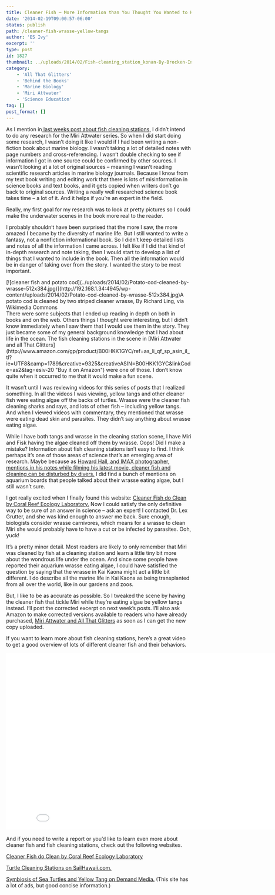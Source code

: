 ```yaml
---
title: Cleaner Fish – More Information than You Thought You Wanted to Know
date: '2014-02-19T09:00:57-06:00'
status: publish
path: /cleaner-fish-wrasse-yellow-tangs
author: 'ES Ivy'
excerpt: ''
type: post
id: 1827
thumbnail: ../uploads/2014/02/Fish-cleaning_station_konan-By-Brocken-Inaglory-via-Wikimedia-commons-150x150.jpg
category:
    - 'All That Glitters'
    - 'Behind the Books'
    - 'Marine Biology'
    - 'Miri Attwater'
    - 'Science Education'
tag: []
post_format: []
---
```

As I mention in[ last weeks post about fish cleaning stations,](http://192.168.1.34:4945/?p=1825) I didn’t intend to do any research for the Miri Attwater series. So when I did start doing some research, I wasn’t doing it like I would if I had been writing a non-fiction book about marine biology. I wasn’t taking a lot of detailed notes with page numbers and cross-referencing. I wasn’t double checking to see if information I got in one source could be confirmed by other sources. I wasn’t looking at a lot of original sources – meaning I wasn’t reading scientific research articles in marine biology journals. Because I know from my text book writing and editing work that there is lots of misinformation in science books and text books, and it gets copied when writers don’t go back to original sources. Writing a really well researched science book takes time – a lot of it. And it helps if you’re an expert in the field.

Really, my first goal for my research was to look at pretty pictures so I could make the underwater scenes in the book more real to the reader.

I probably shouldn’t have been surprised that the more I saw, the more amazed I became by the diversity of marine life. But I still wanted to write a fantasy, not a nonfiction informational book. So I didn’t keep detailed lists and notes of all the information I came across. I felt like if I did that kind of in-depth research and note taking, then I would start to develop a list of things that I wanted to include in the book. Then all the information would be in danger of taking over from the story. I wanted the story to be most important.

<div class="wp-caption alignleft" id="attachment_1887" style="width: 522px">[![cleaner fish and potato cod](../uploads/2014/02/Potato-cod-cleaned-by-wrasse-512x384.jpg)](http://192.168.1.34:4945/wp-content/uploads/2014/02/Potato-cod-cleaned-by-wrasse-512x384.jpg)A potato cod is cleaned by two striped cleaner wrasse, By Richard Ling, via Wikimedia Commons

</div>There were some subjects that I ended up reading in depth on both in books and on the web. Others things I thought were interesting, but I didn’t know immediately when I saw them that I would use them in the story. They just became some of my general background knowledge that I had about life in the ocean. The fish cleaning stations in the scene in [Miri Attwater and all That Glitters](http://www.amazon.com/gp/product/B00HKK1GYC/ref=as_li_qf_sp_asin_il_tl?ie=UTF8&camp=1789&creative=9325&creativeASIN=B00HKK1GYC&linkCode=as2&tag=esiv-20 "Buy it on Amazon") were one of those. I don’t know quite when it occurred to me that it would make a fun scene.

It wasn’t until I was reviewing videos for this series of posts that I realized something. In all the videos I was viewing, yellow tangs and other cleaner fish were eating algae off the backs of turtles. Wrasse were the cleaner fish cleaning sharks and rays, and lots of other fish – including yellow tangs. And when I viewed videos with commentary, they mentioned that wrasse were eating dead skin and parasites. They didn’t say anything about wrasse eating algae.

While I have both tangs and wrasse in the cleaning station scene, I have Miri and Fisk having the algae cleaned off them by wrasse. Oops! Did I make a mistake? Information about fish cleaning stations isn’t easy to find. I think perhaps it’s one of those areas of science that’s an emerging area of research. Maybe because as [Howard Hall, and IMAX photographer, mentions in his notes while filming his latest movie, cleaner fish and cleaning can be disturbed by divers.](http://www.oneworldoneocean.com/blog/howard_hall_west_papua#.Uu7nJ_mwLwl) I did find a bunch of mentions on aquarium boards that people talked about their wrasse eating algae, but I still wasn’t sure.

I got really excited when I finally found this website: [Cleaner Fish do Clean by Coral Reef Ecology Laboratory.](http://www.lexagrutter.com/cleaner%20fish%20do%20clean/cleaner%20fish%20do%20clean.htm) Now I could satisfy the only definitive way to be sure of an answer in science – ask an expert! I contacted Dr. Lex Grutter, and she was kind enough to answer me back. Sure enough, biologists consider wrasse carnivores, which means for a wrasse to clean Miri she would probably have to have a cut or be infected by parasites. Ooh, yuck!

It’s a pretty minor detail. Most readers are likely to only remember that Miri was cleaned by fish at a cleaning station and learn a little tiny bit more about the wondrous life under the ocean. And since some people have reported their aquarium wrasse eating algae, I could have satisfied the question by saying that the wrasse in Kai Kaona might act a little bit different. I do describe all the marine life in Kai Kaona as being transplanted from all over the world, like in our gardens and zoos.

But, I like to be as accurate as possible. So I tweaked the scene by having the cleaner fish that tickle Miri while they’re eating algae be yellow tangs instead. I’ll post the corrected excerpt on next week’s posts. I’ll also ask Amazon to make corrected versions available to readers who have already purchased, [Miri Attwater and All That Glitters](http://www.amazon.com/gp/product/B00HKK1GYC/ref=as_li_qf_sp_asin_il_tl?ie=UTF8&camp=1789&creative=9325&creativeASIN=B00HKK1GYC&linkCode=as2&tag=esiv-20 "Buy it on Amazon") as soon as I can get the new copy uploaded.

If you want to learn more about fish cleaning stations, here’s a great video to get a good overview of lots of different cleaner fish and their behaviors.  
<iframe allowfullscreen="allowfullscreen" frameborder="0" height="480" src="//www.youtube.com/embed/gQ0ueM1si8A?rel=0" width="853"></iframe>

And if you need to write a report or you’d like to learn even more about cleaner fish and fish cleaning stations, check out the following websites.

[Cleaner Fish do Clean by Coral Reef Ecology Laboratory](http://www.lexagrutter.com/cleaner%20fish%20do%20clean/cleaner%20fish%20do%20clean.htm)

[Turtle Cleaning Stations on SailHawaii.com.](http://sailhawaii.com/turtle_cleaning_station.html)

[Symbiosis of Sea Turtles and Yellow Tang on Demand Media.](http://animals.pawnation.com/symbiosis-sea-turtles-yellow-tang-4583.html) (This site has a lot of ads, but good concise information.)